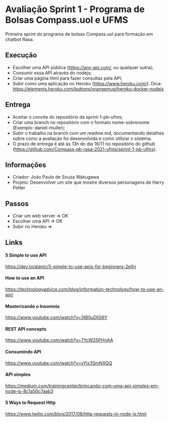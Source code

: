 # Avaliação Sprint 1 - Programa de Bolsas Compass.uol e UFMS
Primeira sprint do programa de bolsas Compass.uol para formação em chatbot Rasa.


## Execução
- Escolher uma API pública (https://any-api.com/, ou qualquer outra);
- Consumir essa API através do nodejs;
- Criar uma página html para fazer consultas pela API;
- Subir como uma aplicação no Heroku (https://www.heroku.com/). Dica: https://elements.heroku.com/buttons/orangemug/heroku-docker-nodejs

## Entrega
- Aceitar o convite do repositório da sprint-1-pb-ufms;
- Criar uma branch no repositório com o formato nome-sobrenome (Exemplo: daniel-muller);
- Subir o trabalho na branch com um readme.md, documentando detalhes sobre como a avaliação foi desenvolvida e como utilizar o sistema.
- O prazo de entrega é até às 13h do dia 16/11 no repositório do github (https://github.com/Compass-pb-rasa-2021-ufms/sprint-1-pb-ufms).

## Informações
- Criador: João Paulo de Souza Wakugawa
- Projeto: Desenvolver um site que mostre diversos personagens de Harry Potter

## Passos
- Criar um web server => OK
- Escolher uma API => OK
- Subir no Heroku =>

## Links
#### 5 Simple to use API 
https://dev.to/alanjc/5-simple-to-use-apis-for-beginners-2e0n
#### How to use an API
https://technologyadvice.com/blog/information-technology/how-to-use-an-api/
#### Masterizando o Insomnia 
https://www.youtube.com/watch?v=3tB0uDliS6Y
#### REST API concepts
https://www.youtube.com/watch?v=7YcW25PHnAA
#### Consumindo API
https://www.youtube.com/watch?v=vYlz3SmNXQQ
#### API simples
https://medium.com/trainingcenter/brincando-com-uma-api-simples-em-node-js-8c1a50c7aab3
#### 5 Ways to Request Http
https://www.twilio.com/blog/2017/08/http-requests-in-node-js.html